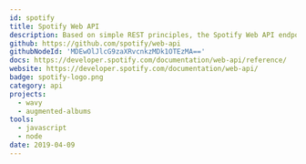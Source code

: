 ```yaml
---
id: spotify
title: Spotify Web API
description: Based on simple REST principles, the Spotify Web API endpoints return JSON metadata about music artists, albums, and tracks, directly from the Spotify Data Catalogue.
github: https://github.com/spotify/web-api
githubNodeId: 'MDEwOlJlcG9zaXRvcnkzMDk1OTEzMA=='
docs: https://developer.spotify.com/documentation/web-api/reference/
website: https://developer.spotify.com/documentation/web-api/
badge: spotify-logo.png
category: api
projects:
  - wavy
  - augmented-albums
tools:
  - javascript
  - node
date: 2019-04-09
---
```

